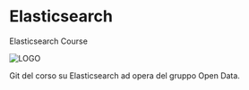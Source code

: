 # Elasticsearch
Elasticsearch Course

![LOGO](https://www.seacom.it/wp-content/uploads/2016/02/elastic-logo-H-full-color-300x103.png)

Git del corso su Elasticsearch ad opera del gruppo Open Data.
